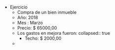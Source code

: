 - Ejercicio
	- Compra de un bien inmueble
	- Año: 2018
	- Mes : Marzo
	- Precio: $ 65000,00
	- Los gastos en mejora fueron: 
	  collapsed:: true
		- Techo: $ 2000,00
	-